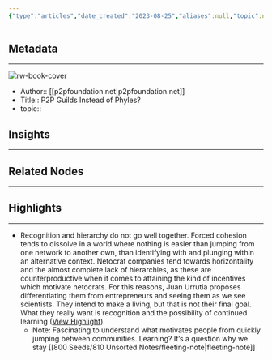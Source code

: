 ```yaml
---
{"type":"articles","date_created":"2023-08-25","aliases":null,"topic":null,"url":"https://wiki.p2pfoundation.net/phyles","layout":null,"banner":null,"dg-publish":true,"tags":null,"permalink":"/300-biblio/200-articles/p2-p-guilds-instead-of-phyles/","dgPassFrontmatter":true,"created":"2023-10-20T12:44:21.000-05:00","updated":"2023-10-20T12:44:21.000-05:00"}
---
```


## Metadata
---
![rw-book-cover](https://readwise-assets.s3.amazonaws.com/static/images/article2.74d541386bbf.png)
- Author:: [[p2pfoundation.net\|p2pfoundation.net]]
- Title:: P2P Guilds Instead of Phyles?
- topic::  



## Insights
---
## Related Nodes
---

## Highlights 
---
- Recognition and hierarchy do not go well together.
  Forced cohesion tends to dissolve in a world where nothing is easier than jumping from one network to another own, than identifying with and plunging within an alternative context. Netocrat companies tend towards horizontality and the almost complete lack of hierarchies, as these are counterproductive when it comes to attaining the kind of incentives which motivate netocrats. For this reasons, Juan Urrutia proposes differentiating them from entrepreneurs and seeing them as we see scientists. They intend to make a living, but that is not their final goal.
  What they really want is recognition and the possibility of continued learning ([View Highlight](https://read.readwise.io/read/01h8phbtzeqkart8wtc9gvsesa))
    - Note: Fascinating to understand what motivates people from quickly jumping between communities. Learning? It’s a question why we stay [[800 Seeds/810 Unsorted Notes/fleeting-note\|fleeting-note]]
